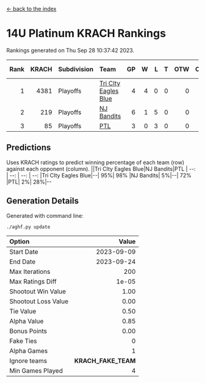 [<- back to the index](readme.md)
# 14U Platinum KRACH Rankings
Rankings generated on Thu Sep 28 10:37:42 2023.

Rank|KRACH|Subdivision|Team|GP|W|L|T|OTW|OTL|SoS|Exp Wins|Win Diff
---:|---:|:---|:---|---:|---:|---:|---:|---:|---:|---:|---:|---:
1|4381|Playoffs|[Tri CIty Eagles Blue](https://gamesheetstats.com/seasons/3663/teams/140831/schedule)|4|4|0|0|0|0|137|4.8|-0.0
2|219|Playoffs|[NJ Bandits](https://gamesheetstats.com/seasons/3663/teams/140828/schedule)|6|1|5|0|0|0|2360|1.9|0.0
3|85|Playoffs|[PTL](https://gamesheetstats.com/seasons/3663/teams/140827/schedule)|3|0|3|0|0|0|2264|0.9|0.0

## Predictions
Uses KRACH ratings to predict winning percentage of each team (row) against each opponent (column).
||Tri CIty Eagles Blue|NJ Bandits|PTL
| --: | --: | --: | --: 
|Tri CIty Eagles Blue|--| 95%| 98%
|NJ Bandits|  5%|--| 72%
|PTL|  2%| 28%|--

## Generation Details

Generated with command line:
```
./aghf.py update
```

| Option | Value |
| :----- | ----: |
| Start Date | 2023-09-09 |
| End Date | 2023-09-24 |
| Max Iterations | 200 |
| Max Ratings Diff | 1e-05 |
| Shootout Win Value | 1.00 |
| Shootout Loss Value | 0.00 |
| Tie Value | 0.50 |
| Alpha Value | 0.85 |
| Bonus Points | 0.00 |
| Fake Ties | 0 |
| Alpha Games | 1 |
| Ignore teams | __KRACH_FAKE_TEAM__ |
| Min Games Played | 4 |

